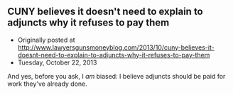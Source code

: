 ## CUNY believes it doesn't need to explain to adjuncts why it refuses to pay them

 * Originally posted at http://www.lawyersgunsmoneyblog.com/2013/10/cuny-believes-it-doesnt-need-to-explain-to-adjuncts-why-it-refuses-to-pay-them
 * Tuesday, October 22, 2013

And yes, before you ask, I _am_ biased: I believe adjuncts should be paid for work they've already done. 